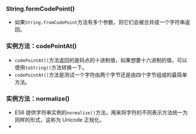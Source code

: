 ### String.formCodePoint()

- 如果`String.fromCodePoint`方法有多个参数，则它们会被合并成一个字符串返回。

### 实例方法：codePointAt()

- `codePointAt()`方法返回的是码点的十进制值，如果想要十六进制的值，可以使用`toString()`方法转换一下。
- `codePointAt()`方法是测试一个字符由两个字节还是由四个字节组成的最简单方法。

### 实例方法：normalize()

- ES6 提供字符串实例的`normalize()`方法，用来将字符的不同表示方法统一为同样的形式，这称为 Unicode 正规化。
- 